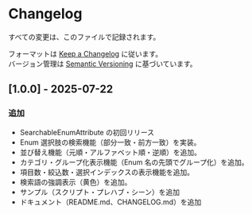 ﻿# Changelog

すべての変更は、このファイルで記録されます。

フォーマットは [Keep a Changelog](https://keepachangelog.com/ja/1.0.0/) に従います。  
バージョン管理は [Semantic Versioning](https://semver.org/lang/ja/) に基づいています。

## [1.0.0] - 2025-07-22
### 追加
- SearchableEnumAttribute の初回リリース
- Enum 選択肢の検索機能（部分一致・前方一致）を実装。
- 並び替え機能（元順・アルファベット順・逆順）を追加。
- カテゴリ・グループ化表示機能（Enum 名の先頭でグループ化）を追加。
- 項目数・絞込数・選択インデックスの表示機能を追加。
- 検索語の強調表示（黄色）を追加。
- サンプル（スクリプト・プレハブ・シーン）を追加
- ドキュメント（README.md、CHANGELOG.md）を追加
